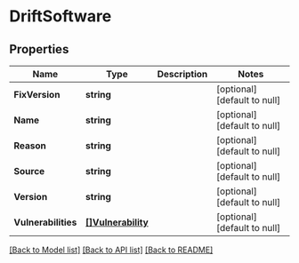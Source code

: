 # DriftSoftware

## Properties
Name | Type | Description | Notes
------------ | ------------- | ------------- | -------------
**FixVersion** | **string** |  | [optional] [default to null]
**Name** | **string** |  | [optional] [default to null]
**Reason** | **string** |  | [optional] [default to null]
**Source** | **string** |  | [optional] [default to null]
**Version** | **string** |  | [optional] [default to null]
**Vulnerabilities** | [**[]Vulnerability**](Vulnerability.md) |  | [optional] [default to null]

[[Back to Model list]](../README.md#documentation-for-models) [[Back to API list]](../README.md#documentation-for-api-endpoints) [[Back to README]](../README.md)

